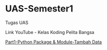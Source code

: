 # UAS-Semester1
Tugas UAS
<p>Link YouTube - Kelas Koding Pelita Bangsa</p>
<a href='https://youtu.be/Q0zBlcFMWP0' target='_blank'>Part1-Python Package & Module-Tambah Data</a>
